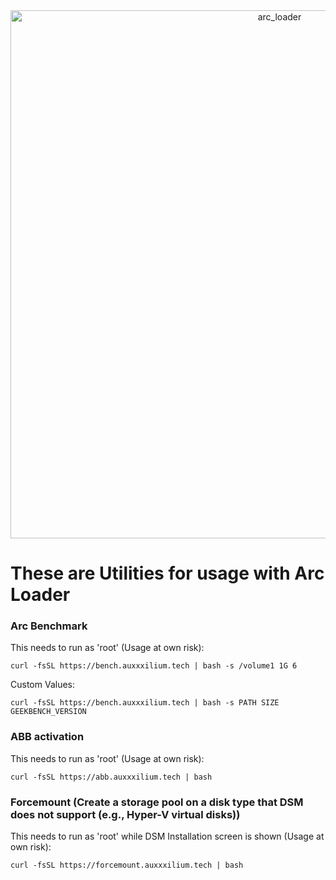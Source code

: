 <center><img width="845" alt="arc_loader" src="https://github.com/AuxXxilium/AuxXxilium/assets/67025065/ef975a36-9f3e-4cfb-813c-402db69611e7"></center>

# These are Utilities for usage with Arc Loader

### Arc Benchmark

This needs to run as 'root' (Usage at own risk):

```
curl -fsSL https://bench.auxxxilium.tech | bash -s /volume1 1G 6
```

Custom Values:
```
curl -fsSL https://bench.auxxxilium.tech | bash -s PATH SIZE GEEKBENCH_VERSION
```

### ABB activation

This needs to run as 'root' (Usage at own risk):

```
curl -fsSL https://abb.auxxxilium.tech | bash
```

### Forcemount (Create a storage pool on a disk type that DSM does not support (e.g., Hyper-V virtual disks))

This needs to run as 'root' while DSM Installation screen is shown (Usage at own risk):

```
curl -fsSL https://forcemount.auxxxilium.tech | bash
```
